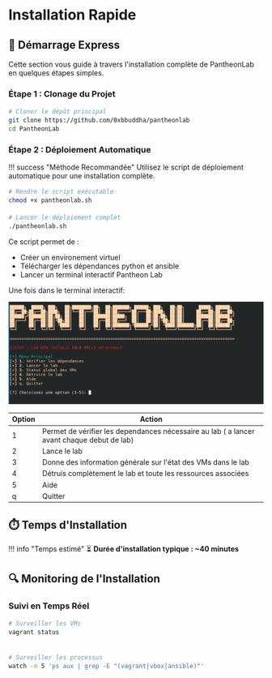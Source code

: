 <!-- INSTALLATION -->

# Installation Rapide

## 🚀 Démarrage Express

Cette section vous guide à travers l'installation complète de PantheonLab en quelques étapes simples.

### Étape 1 : Clonage du Projet

```bash
# Cloner le dépôt principal
git clone https://github.com/0xbbuddha/pantheonlab
cd PantheonLab

```


### Étape 2 : Déploiement Automatique

!!! success "Méthode Recommandée"
    Utilisez le script de déploiement automatique pour une installation complète.

```bash
# Rendre le script exécutable
chmod +x pantheonlab.sh

# Lancer le déploiement complet
./pantheonlab.sh
```

Ce script permet de :

- Créer un environement virtuel
- Télécharger les dépendances python et ansible
- Lancer un terminal interactif Pantheon Lab


Une fois dans le terminal interactif: 


<div align="center">
  <img alt="PantheonLab Logo" src="../../assets/images/screen_TUI.png" width="800" />
</div>

| Option | Action                                                                                         |
|--------|------------------------------------------------------------------------------------------------|
| 1      | Permet de vérifier les dependances nécessaire au lab ( a lancer avant chaque debut de lab)     |
| 2      | Lance le lab                                                                                   |
| 3      | Donne des information générale sur l'état des VMs dans le lab                                  |
| 4      | Détruis complètement le lab et toute les ressources associées                                  |
| 5      | Aide                                                                                           |
| q      | Quitter                                                                                        |


## ⏱️ Temps d'Installation

!!! info "Temps estimé"
    ⏳ **Durée d'installation typique : ~40 minutes**

## 🔍 Monitoring de l'Installation  


### Suivi en Temps Réel

```bash
# Surveiller les VMs
vagrant status


# Surveiller les processus
watch -n 5 'ps aux | grep -E "(vagrant|vbox|ansible)"'
```


